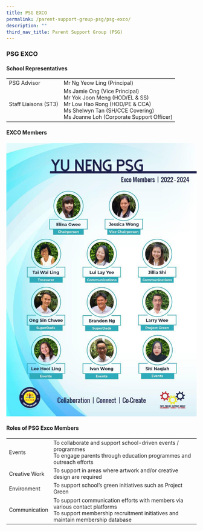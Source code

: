 ```yaml
---
title: PSG EXCO
permalink: /parent-support-group-psg/psg-exco/
description: ""
third_nav_title: Parent Support Group (PSG)
---
```

### PSG EXCO

#### School Representatives

| | |
| --- | --- |
| PSG Advisor | Mr Ng Yeow Ling (Principal) |
| Staff Liaisons (ST3) | Ms Jamie Ong (Vice Principal)<br>Mr Yok Joon Meng (HOD/EL & SS)<br>Mr Low Hao Rong (HOD/PE & CCA)<br>Ms Shelwyn Tan (SH/CCE Covering)<br>Ms Joanne Loh (Corporate Support Officer) |

#### EXCO Members

![](/images/PSG.png)

#### Roles of PSG Exco Members

| | |
| --- | --- |
| Events | To collaborate and support school-driven events / programmes<br>To engage parents through education programmes and outreach efforts |
| Creative Work | To support in areas where artwork and/or creative design are required |
| Environment | To support school’s green initiatives such as Project Green |
| Communication | To support communication efforts with members via various contact platforms<br>To support membership recruitment initiatives and maintain membership database |